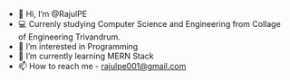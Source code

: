 - 👋 Hi, I’m @RajulPE
- 💻 Currenly studying Computer Science and Engineering from Collage of Engineering Trivandrum.
- 👀 I’m interested in Programming
- 🌱 I’m currently learning MERN Stack
- 📫 How to reach me - rajulpe001@gmail.com

<!---
RajulPE/RajulPE is a ✨ special ✨ repository because its `README.md` (this file) appears on your GitHub profile.
You can click the Preview link to take a look at your changes.
--->
